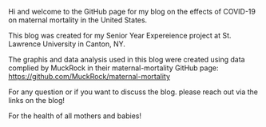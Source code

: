 Hi and welcome to the GitHub page for my blog on the effects of COVID-19 on maternal mortality in the United States. 

This blog was created for my Senior Year Expereience project at St. Lawrence University in Canton, NY.

The graphis and data analysis used in this blog were created using data complied by MuckRock in their maternal-mortality GitHub page:
https://github.com/MuckRock/maternal-mortality

For any question or if you want to discuss the blog. please reach out via the links on the blog!

For the health of all mothers and babies!
